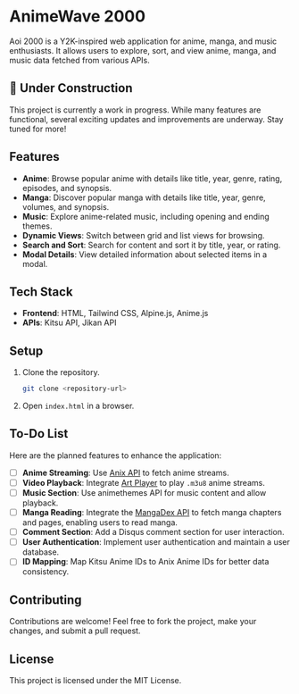 
# AnimeWave 2000

Aoi 2000 is a Y2K-inspired web application for anime, manga, and music enthusiasts. It allows users to explore, sort, and view anime, manga, and music data fetched from various APIs.  

## 🚧 Under Construction
This project is currently a work in progress. While many features are functional, several exciting updates and improvements are underway. Stay tuned for more!

## Features
- **Anime**: Browse popular anime with details like title, year, genre, rating, episodes, and synopsis.
- **Manga**: Discover popular manga with details like title, year, genre, volumes, and synopsis.
- **Music**: Explore anime-related music, including opening and ending themes.
- **Dynamic Views**: Switch between grid and list views for browsing.
- **Search and Sort**: Search for content and sort it by title, year, or rating.
- **Modal Details**: View detailed information about selected items in a modal.

## Tech Stack
- **Frontend**: HTML, Tailwind CSS, Alpine.js, Anime.js
- **APIs**: Kitsu API, Jikan API

## Setup
1. Clone the repository.
   ```bash
   git clone <repository-url>
   ```
2. Open `index.html` in a browser.

## To-Do List
Here are the planned features to enhance the application:

- [ ] **Anime Streaming**: Use [Anix API](https://github.com/hase0278/anix-api) to fetch anime streams.
- [ ] **Video Playback**: Integrate [Art Player](https://github.com/zhw2590582/ArtPlayer) to play `.m3u8` anime streams.
- [ ] **Music Section**: Use animethemes API for music content and allow playback.
- [ ] **Manga Reading**: Integrate the [MangaDex API](https://api.mangadex.org) to fetch manga chapters and pages, enabling users to read manga.
- [ ] **Comment Section**: Add a Disqus comment section for user interaction.
- [ ] **User Authentication**: Implement user authentication and maintain a user database.
- [ ] **ID Mapping**: Map Kitsu Anime IDs to Anix Anime IDs for better data consistency.

## Contributing
Contributions are welcome! Feel free to fork the project, make your changes, and submit a pull request.

## License
This project is licensed under the MIT License.
